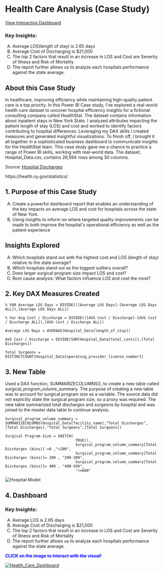 # Health Care Analysis (Case Study)
<p><a href="https://app.powerbi.com/view?r=eyJrIjoiNThlYjI1OGEtZWE2OC00Y2ZkLWFhNDMtMTdmZWY3ZDgzMzJhIiwidCI6Ijk5YjY0NTFkLTRmY2QtNDE1Zi1iNGJlLWQ5N2ZhZGJjZGI5ZiJ9">View Interactive Dashboard</a></p>

### Key Insights:
<ol style="list-style-type: upper-alpha;">
<li>Average LOS(length of stay) is 2.65 days&nbsp;</li>
<li>Average Cost of Discharging is $21,000</li>
<li>The top 2 factors that result in an increase in LOS and Cost are Severity of Illness and Risk of Mortality</li>
<li>The report further allows us to analyze each hospitals performance against the state average.</li>
</ol>


## About this Case Study 
In healthcare, improving efficiency while maintaining high-quality patient care is a top priority. In this Power BI Case study, I've explored a real-world health care dataset to uncover hospital efficiency insights for a fictional consulting company called HealthStat. The dataset contains information about inpatient stays in New York State. 
I analyzed attributes impacting the patient length of stay (LOS) and cost and worked to identify factors contributing to hospital differences. Leveraging my DAX skills I created measures and generated insightful visualizations. To finish off, I brought it all together in a sophisticated business dashboard to communicate insights for the HealthStat team. This case study gave me a chance to practice a range of Power BI skills, working with real-world data.
The dataset, Hospital_Data.csv, contains 26,594 rows among 30 columns. 
<p>Source: <a href="https://assets.datacamp.com/production/repositories/6258/datasets/1c2296146603afb24cc12332c71dd82a6d8e26ec/Metadata%20-%20Case%20study_%20Analyzing%20Healthcare%20data%20in%20Power%20BI.pdf">Hospital Discharges</a></p>
<p></p>https://health.ny.gov/statistics/</p>


## 1. Purpose of this Case Study

<ol style="list-style-type: upper-alpha;">
<li>Create a powerful dashboard report that enables an understanding of the key impacts on average LOS and cost for hospitals across the state of New York.</li>
<li>Using insights to inform on where targeted quality improvements can be made to both improve the hospital's operational efficiency as well as the patient experience</li>
</ol>

## Insights Explored

<ol style="list-style-type: upper-alpha;">
<li>Which hospitals stand out with the highest cost and LOS (length of stay) relative to the state average?</li>
<li>Which hospitals stand out as the biggest outliers overall?</li>
<li>Does larger surgical program size impact LOS and cost?</li>
<li>Root cause analysis: What factors influence LOS and cost the most?</li>
</ol>

## 2. Key DAX Measures Created

```
% VAR Average LOS Days = DIVIDE(([Average LOS Days]-[Average LOS Days ALL]),[Average LOS Days ALL])
```
```
% Var Avg Cost / Discharge = DIVIDE(([AVG Cost / Discharge]-[AVG Cost / Discharge ALL]),[AVG Cost / Discharge ALL])
```
```
Average LOS Days = AVERAGE(Hospital_Data[length_of_stay])
```
```
AVG Cost / Discharge = DIVIDE(SUM(Hospital_Data[total_costs]),[Total Discharges])
```
```
Total Surgeons = DISTINCTCOUNT(Hospital_Data[operating_provider_license_number])
```
## 3. New Table
Used a DAX function, SUMMARIZECOLUMNS(), to create a new table called surgical_program_volume_summary. The purpose of creating a new table was to account for surgical program size as a variable. The source data did not explicitly state the surgical program size, so a proxy was required. The new table summarized total discharges and surgeons by hospital and was joined to the master data table to continue analysis. 

```
Surgical_program_volume_summary = SUMMARIZECOLUMNS(Hospital_Data[facility_name],"Total Discharges",[Total Discharges],"Total Surgeons",[Total Surgeons])
```
```
Surgical Program Size = SWITCH(
                                TRUE(),
                                Surgical_program_volume_summary[Total Discharges (bins)] =0 ,"<200",
                                Surgical_program_volume_summary[Total Discharges (bins)]= 200 , "200-399",
                                Surgical_program_volume_summary[Total Discharges (bins)]= 400 , "400-599",
                                ">=600"
```

![Hospital Model](https://github.com/GGPortfolio/HealthCareAnalysis/assets/159342547/7c0ab869-86fc-467a-9848-30d1809eec74)

## 4. Dashboard 

### Key Insights:
<ol style="list-style-type: upper-alpha;">
<li>Average LOS is 2.65 days&nbsp;</li>
<li>Average Cost of Discharging is $21,000</li>
<li>The top 2 factors that result in an increase in LOS and Cost are Severity of Illness and Risk of Mortality</li>
<li>The report further allows us to analyze each hospitals performance against the state average.</li>
</ol>
   

<p><span style="color: #0000ff;"><strong>CLICK&nbsp;on the image to interact with the visual!&nbsp;</strong></span></p>

[![Health_Care_Dashboard](https://github.com/GGPortfolio/HealthCareAnalysis/assets/159342547/bbbb5309-7e2f-40a4-9f63-7430671fe5b8)](https://app.powerbi.com/view?r=eyJrIjoiNThlYjI1OGEtZWE2OC00Y2ZkLWFhNDMtMTdmZWY3ZDgzMzJhIiwidCI6Ijk5YjY0NTFkLTRmY2QtNDE1Zi1iNGJlLWQ5N2ZhZGJjZGI5ZiJ9)

